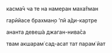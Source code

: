касма̄ч ча те на намеран маха̄тман

гарӣйасе брахман̣о ’пй а̄ди-картре

ананта девеш́а джаган-нива̄са

твам акшарам̇ сад-асат тат парам̇ йат